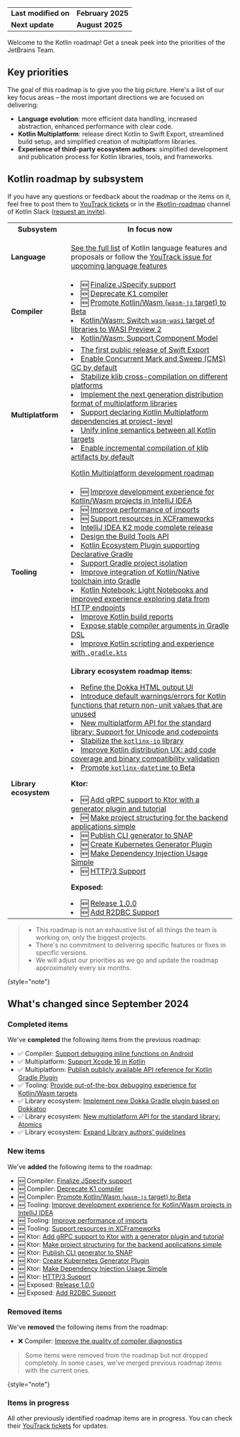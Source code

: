 [//]: # (title: Kotlin roadmap)

<table>
    <tr>
        <td><strong>Last modified on</strong></td>
        <td><strong>February 2025</strong></td>
    </tr>
    <tr>
        <td><strong>Next update</strong></td>
        <td><strong>August 2025</strong></td>
    </tr>
</table>

Welcome to the Kotlin roadmap! Get a sneak peek into the priorities of the JetBrains Team.

## Key priorities

The goal of this roadmap is to give you the big picture.
Here's a list of our key focus areas – the most important directions we are focused on delivering:

* **Language evolution**: more efficient data handling, increased abstraction, enhanced performance with clear code.
* **Kotlin Multiplatform**: release direct Kotlin to Swift Export, streamlined build setup, and simplified creation of multiplatform libraries.
* **Experience of third-party ecosystem authors**: simplified development and publication process for Kotlin libraries, tools, and frameworks.

## Kotlin roadmap by subsystem

<!-- To view the biggest projects we're working on, see the [Roadmap details](#roadmap-details) table. -->


If you have any questions or feedback about the roadmap or the items on it, feel free to post them to [YouTrack tickets](https://youtrack.jetbrains.com/issues?q=project:%20KT,%20KTIJ%20tag:%20%7BRoadmap%20Item%7D%20%23Unresolved%20) or in the [#kotlin-roadmap](https://kotlinlang.slack.com/archives/C01AAJSG3V4) channel of Kotlin Slack ([request an invite](https://surveys.jetbrains.com/s3/kotlin-slack-sign-up)).

<!-- ### YouTrack board
Visit the [roadmap board in our issue tracker YouTrack](https://youtrack.jetbrains.com/agiles/153-1251/current) ![YouTrack](youtrack-logo.png){width=30}{type="joined"}
-->

<table>
    <tr>
        <th>Subsystem</th>
        <th>In focus now</th>
    </tr>
    <tr id="language">
        <td><strong>Language</strong></td>
        <td>
            <p><a href="kotlin-language-features-and-proposals.md">See the full list</a> of Kotlin language features and proposals or follow the <a href="https://youtrack.jetbrains.com/issue/KT-54620">YouTrack issue for upcoming language features</a></p>
        </td>
    </tr>
    <tr id="compiler">
        <td><strong>Compiler</strong></td>
        <td>
            <list>
                <li>🆕 <a href="https://youtrack.jetbrains.com/issue/KT-75371">Finalize JSpecify support</a></li>
                <li>🆕 <a href="https://youtrack.jetbrains.com/issue/KT-75372">Deprecate K1 compiler</a></li>
                <li>🆕 <a href="https://youtrack.jetbrains.com/issue/KT-75370">Promote Kotlin/Wasm (<code>wasm-js</code> target) to Beta</a></li>
                <li><a href="https://youtrack.jetbrains.com/issue/KT-64568" target="_blank">Kotlin/Wasm: Switch <code>wasm-wasi</code> target of libraries to WASI Preview 2</a></li>
                <li><a href="https://youtrack.jetbrains.com/issue/KT-64569" target="_blank">Kotlin/Wasm: Support Component Model</a></li>
            </list>
        </td>
    </tr>
    <tr id="multiplatform">
        <td><strong>Multiplatform</strong></td>
        <td>
            <list>
                <li><a href="https://youtrack.jetbrains.com/issue/KT-64572">The first public release of Swift Export</a></li>
                <li><a href="https://youtrack.jetbrains.com/issue/KT-71278">Enable Concurrent Mark and Sweep (CMS) GC by default</a></li>
                <li><a href="https://youtrack.jetbrains.com/issue/KT-71290">Stabilize klib cross-compilation on different platforms</a></li> 
                <li><a href="https://youtrack.jetbrains.com/issue/KT-71281">Implement the next generation distribution format of multiplatform libraries</a></li>
                <li><a href="https://youtrack.jetbrains.com/issue/KT-71289">Support declaring Kotlin Multiplatform dependencies at project-level</a></li>
                <li><a href="https://youtrack.jetbrains.com/issue/KT-64570" target="_blank">Unify inline semantics between all Kotlin targets</a></li>
                <li><a href="https://youtrack.jetbrains.com/issue/KT-71279" target="_blank">Enable incremental compilation of klib artifacts by default</a></li>
            </list>
            <tip><p><a href="https://www.jetbrains.com/help/kotlin-multiplatform-dev/kotlin-multiplatform-roadmap.html" target="_blank">Kotlin Multiplatform development roadmap</a></p></tip>
         </td>
    </tr>
    <tr id="tooling">
        <td><strong>Tooling</strong></td>
        <td>
            <list>
                <li>🆕 <a href="https://youtrack.jetbrains.com/issue/KT-75374" target="_blank">Improve development experience for Kotlin/Wasm projects in IntelliJ IDEA</a></li>
                <li>🆕 <a href="https://youtrack.jetbrains.com/issue/KT-75376" target="_blank">Improve performance of imports</a></li>
                <li>🆕 <a href="https://youtrack.jetbrains.com/issue/KT-75377" target="_blank">Support resources in XCFrameworks</a></li>
                <li><a href="https://youtrack.jetbrains.com/issue/KTIJ-31316" target="_blank">IntelliJ IDEA K2 mode complete release</a></li>
                <li><a href="https://youtrack.jetbrains.com/issue/KT-71286" target="_blank">Design the Build Tools API</a></li>
                <li><a href="https://youtrack.jetbrains.com/issue/KT-71292" target="_blank">Kotlin Ecosystem Plugin supporting Declarative Gradle</a></li>
                <li><a href="https://youtrack.jetbrains.com/issue/KT-54105" target="_blank">Support Gradle project isolation</a></li>
                <li><a href="https://youtrack.jetbrains.com/issue/KT-64577" target="_blank">Improve integration of Kotlin/Native toolchain into Gradle</a></li>
                <li><a href="https://youtrack.jetbrains.com/issue/KTNB-506" target="_blank">Kotlin Notebook: Light Notebooks and improved experience exploring data from HTTP endpoints</a></li>
                <li><a href="https://youtrack.jetbrains.com/issue/KT-60279" target="_blank">Improve Kotlin build reports</a></li>
                <li><a href="https://youtrack.jetbrains.com/issue/KT-55515" target="_blank">Expose stable compiler arguments in Gradle DSL</a></li>
                <li><a href="https://youtrack.jetbrains.com/issue/KT-49511" target="_blank">Improve Kotlin scripting and experience with <code>.gradle.kts</code></a></li>
            </list>
         </td>
    </tr>
    <tr id="library-ecosystem">
        <td><strong>Library ecosystem</strong></td>
        <td>
            <p><b>Library ecosystem roadmap items:</b></p>
            <list>
                <li><a href="https://youtrack.jetbrains.com/issue/KT-71295" target="_blank">Refine the Dokka HTML output UI</a></li>
                <li><a href="https://youtrack.jetbrains.com/issue/KT-12719" target="_blank">Introduce default warnings/errors for Kotlin functions that return non-unit values that are unused</a></li>
                <li><a href="https://youtrack.jetbrains.com/issue/KT-71298" target="_blank">New multiplatform API for the standard library: Support for Unicode and codepoints</a></li>
                <li><a href="https://youtrack.jetbrains.com/issue/KT-71300" target="_blank">Stabilize the <code>kotlinx-io</code> library</a></li>
                <li><a href="https://youtrack.jetbrains.com/issue/KT-71297" target="_blank">Improve Kotlin distribution UX: add code coverage and binary compatibility validation</a></li>
                <li><a href="https://youtrack.jetbrains.com/issue/KT-64578" target="_blank">Promote <code>kotlinx-datetime</code> to Beta</a></li>
            </list>
            <p><b>Ktor:</b></p>
            <list>
                <li>🆕 <a href="https://youtrack.jetbrains.com/issue/KTOR-1501">Add gRPC support to Ktor with a generator plugin and tutorial</a></li>
                <li>🆕 <a href="https://youtrack.jetbrains.com/issue/KTOR-7158">Make project structuring for the backend applications simple</a></li>
                <li>🆕 <a href="https://youtrack.jetbrains.com/issue/KTOR-3937">Publish CLI generator to SNAP</a></li>
                <li>🆕 <a href="https://youtrack.jetbrains.com/issue/KTOR-6026">Create Kubernetes Generator Plugin</a></li>
                <li>🆕 <a href="https://youtrack.jetbrains.com/issue/KTOR-6621">Make Dependency Injection Usage Simple</a></li>
                <li>🆕 <a href="https://youtrack.jetbrains.com/issue/KTOR-7938">HTTP/3 Support</a></li>
            </list>
            <p><b>Exposed:</b></p>
            <list>
                <li>🆕 <a href="https://youtrack.jetbrains.com/issue/EXPOSED-444">Release 1.0.0</a></li>
                <li>🆕 <a href="https://youtrack.jetbrains.com/issue/EXPOSED-74">Add R2DBC Support</a></li>
            </list>
         </td>
    </tr>
</table>

> * This roadmap is not an exhaustive list of all things the team is working on, only the biggest projects.
> * There's no commitment to delivering specific features or fixes in specific versions.
> * We will adjust our priorities as we go and update the roadmap approximately every six months.
> 
{style="note"}

## What's changed since September 2024

### Completed items

We've **completed** the following items from the previous roadmap:

* ✅ Compiler: [Support debugging inline functions on Android](https://youtrack.jetbrains.com/issue/KT-60276)
* ✅ Multiplatform: [Support Xcode 16 in Kotlin](https://youtrack.jetbrains.com/issue/KT-71287)
* ✅ Multiplatform: [Publish publicly available API reference for Kotlin Gradle Plugin](https://youtrack.jetbrains.com/issue/KT-71288)
* ✅ Tooling: [Provide out-of-the-box debugging experience for Kotlin/Wasm targets](https://youtrack.jetbrains.com/issue/KT-71276)
* ✅ Library ecosystem: [Implement new Dokka Gradle plugin based on Dokkatoo](https://youtrack.jetbrains.com/issue/KT-71293)
* ✅ Library ecosystem: [New multiplatform API for the standard library: Atomics](https://youtrack.jetbrains.com/issue/KT-62423)
* ✅ Library ecosystem: [Expand Library authors’ guidelines](https://youtrack.jetbrains.com/issue/KT-71299)

### New items

We've **added** the following items to the roadmap:

* 🆕 Compiler: [Finalize JSpecify support](https://youtrack.jetbrains.com/issue/KT-75371)
* 🆕 Compiler: [Deprecate K1 compiler](https://youtrack.jetbrains.com/issue/KT-75372)
* 🆕 Compiler: [Promote Kotlin/Wasm (`wasm-js` target) to Beta](https://youtrack.jetbrains.com/issue/KT-75370)
* 🆕 Tooling: [Improve development experience for Kotlin/Wasm projects in IntelliJ IDEA](https://youtrack.jetbrains.com/issue/KT-75374)
* 🆕 Tooling: [Improve performance of imports](https://youtrack.jetbrains.com/issue/KT-75376)
* 🆕 Tooling: [Support resources in XCFrameworks](https://youtrack.jetbrains.com/issue/KT-75377)
* 🆕 Ktor: [Add gRPC support to Ktor with a generator plugin and tutorial](https://youtrack.jetbrains.com/issue/KTOR-1501)
* 🆕 Ktor: [Make project structuring for the backend applications simple](https://youtrack.jetbrains.com/issue/KTOR-7158)
* 🆕 Ktor: [Publish CLI generator to SNAP](https://youtrack.jetbrains.com/issue/KTOR-3937)
* 🆕 Ktor: [Create Kubernetes Generator Plugin](https://youtrack.jetbrains.com/issue/KTOR-6026)
* 🆕 Ktor: [Make Dependency Injection Usage Simple](https://youtrack.jetbrains.com/issue/KTOR-6621)
* 🆕 Ktor: [HTTP/3 Support](https://youtrack.jetbrains.com/issue/KTOR-7938)
* 🆕 Exposed: [Release 1.0.0](https://youtrack.jetbrains.com/issue/EXPOSED-444)
* 🆕 Exposed: [Add R2DBC Support](https://youtrack.jetbrains.com/issue/EXPOSED-74)

### Removed items

We've **removed** the following items from the roadmap:

* ❌ Compiler: [Improve the quality of compiler diagnostics](https://youtrack.jetbrains.com/issue/KT-71275)

> Some items were removed from the roadmap but not dropped completely. In some cases, we've merged previous roadmap items
> with the current ones.
>
{style="note"}

### Items in progress

All other previously identified roadmap items are in progress. You can check their [YouTrack tickets](https://youtrack.jetbrains.com/issues?q=project:%20KT,%20KTIJ%20tag:%20%7BRoadmap%20Item%7D%20%23Unresolved%20)
for updates.